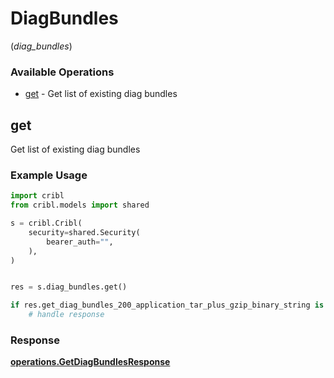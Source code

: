 # DiagBundles
(*diag_bundles*)

### Available Operations

* [get](#get) - Get list of existing diag bundles

## get

Get list of existing diag bundles

### Example Usage

```python
import cribl
from cribl.models import shared

s = cribl.Cribl(
    security=shared.Security(
        bearer_auth="",
    ),
)


res = s.diag_bundles.get()

if res.get_diag_bundles_200_application_tar_plus_gzip_binary_string is not None:
    # handle response
```


### Response

**[operations.GetDiagBundlesResponse](../../models/operations/getdiagbundlesresponse.md)**

